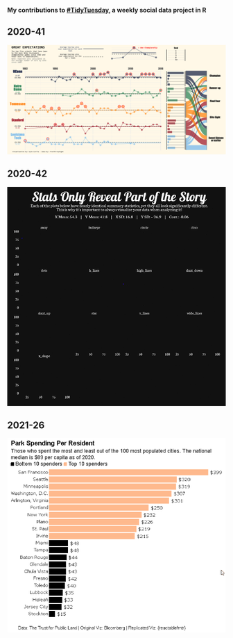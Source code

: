 <b>My contributions to [#TidyTuesday](https://github.com/rfordatascience/tidytuesday), a weekly social data project in R</b>

## 2020-41

![](2020_41/2020_41_NCAA_Tourney_viz.png)

## 2020-42

![](2020_42/dino_tidytuesday.gif)

## 2021-26

![](2021_26/parkspending_tidytuesday.gif)
